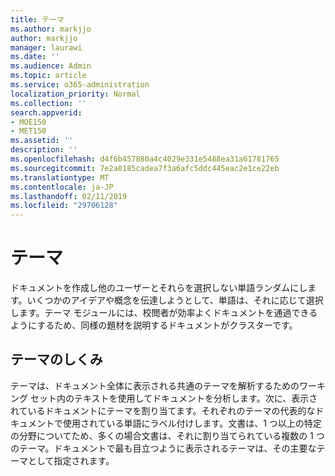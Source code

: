 ```yaml
---
title: テーマ
ms.author: markjjo
author: markjjo
manager: laurawi
ms.date: ''
ms.audience: Admin
ms.topic: article
ms.service: o365-administration
localization_priority: Normal
ms.collection: ''
search.appverid:
- MOE150
- MET150
ms.assetid: ''
description: ''
ms.openlocfilehash: d4f6b457880a4c4029e331e5488ea31a61781765
ms.sourcegitcommit: 7e2a0185cadea7f3a6afc5ddc445eac2e1ce22eb
ms.translationtype: MT
ms.contentlocale: ja-JP
ms.lasthandoff: 02/11/2019
ms.locfileid: "29706128"
---
```

# <a name="themes"></a>テーマ

ドキュメントを作成し他のユーザーとそれらを選択しない単語ランダムにします。いくつかのアイデアや概念を伝達しようとして、単語は、それに応じて選択します。テーマ モジュールには、校閲者が効率よくドキュメントを通過できるようにするため、同様の題材を説明するドキュメントがクラスターです。

## <a name="how-does-themes-work"></a>テーマのしくみ
テーマは、ドキュメント全体に表示される共通のテーマを解析するためのワーキング セット内のテキストを使用してドキュメントを分析します。次に、表示されているドキュメントにテーマを割り当てます。それぞれのテーマの代表的なドキュメントで使用されている単語にラベル付けします。文書は、1 つ以上の特定の分野についてため、多くの場合文書は、それに割り当てられている複数の 1 つのテーマ。ドキュメントで最も目立つように表示されるテーマは、その主要なテーマとして指定されます。